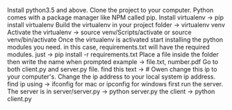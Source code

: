 Install python3.5 and above.
Clone the project to your computer.
Python comes with a package manager like NPM called pip.
Install virtualenv -> pip install virtualenv
Build the virtualenv in your project folder -> virtualenv venv
Activate the virtualenv -> source venv/Scripts/activate or source venv/bin/activate
Once the virtualenv is activated start installing the python modules you need.
in this case, requirements.txt will have the required modules.
just -> pip install -r requirements.txt
Place a file inside the folder then write the name when prompted example -> file.txt, number.pdf
Go to both client.py and server.py file. find this text -> # Owen change this ip to your computer's.
Change the ip address to your local system ip address. find ip  using -> ifconfig for mac or ipconfig for windows
first run the server. 
The server is in server/server.py -> python server.py
the client -> python client.py


